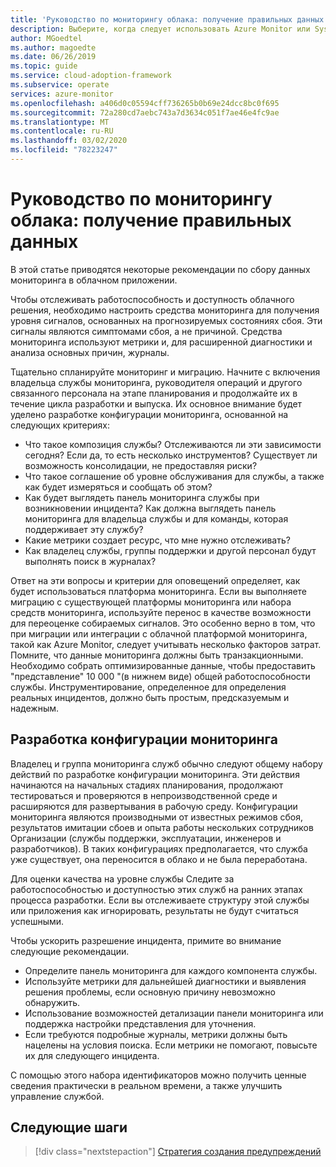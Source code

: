 ```yaml
---
title: 'Руководство по мониторингу облака: получение правильных данных'
description: Выберите, когда следует использовать Azure Monitor или System Center Operations Manager в Microsoft Azure
author: MGoedtel
ms.author: magoedte
ms.date: 06/26/2019
ms.topic: guide
ms.service: cloud-adoption-framework
ms.subservice: operate
services: azure-monitor
ms.openlocfilehash: a406d0c05594cff736265b0b69e24dcc8bc0f695
ms.sourcegitcommit: 72a280cd7aebc743a7d3634c051f7ae46e4fc9ae
ms.translationtype: MT
ms.contentlocale: ru-RU
ms.lasthandoff: 03/02/2020
ms.locfileid: "78223247"
---
```

# <a name="cloud-monitoring-guide-collect-the-right-data"></a>Руководство по мониторингу облака: получение правильных данных

В этой статье приводятся некоторые рекомендации по сбору данных мониторинга в облачном приложении.

Чтобы отслеживать работоспособность и доступность облачного решения, необходимо настроить средства мониторинга для получения уровня сигналов, основанных на прогнозируемых состояниях сбоя. Эти сигналы являются симптомами сбоя, а не причиной. Средства мониторинга используют метрики и, для расширенной диагностики и анализа основных причин, журналы.

Тщательно спланируйте мониторинг и миграцию. Начните с включения владельца службы мониторинга, руководителя операций и другого связанного персонала на этапе планирования и продолжайте их в течение цикла разработки и выпуска. Их основное внимание будет уделено разработке конфигурации мониторинга, основанной на следующих критериях:

- Что такое композиция службы? Отслеживаются ли эти зависимости сегодня? Если да, то есть несколько инструментов? Существует ли возможность консолидации, не предоставляя риски?
- Что такое соглашение об уровне обслуживания для службы, а также как будет измеряться и сообщать об этом?
- Как будет выглядеть панель мониторинга службы при возникновении инцидента? Как должна выглядеть панель мониторинга для владельца службы и для команды, которая поддерживает эту службу?
- Какие метрики создает ресурс, что мне нужно отслеживать?  
- Как владелец службы, группы поддержки и другой персонал будут выполнять поиск в журналах?

Ответ на эти вопросы и критерии для оповещений определяет, как будет использоваться платформа мониторинга. Если вы выполняете миграцию с существующей платформы мониторинга или набора средств мониторинга, используйте перенос в качестве возможности для переоценке собираемых сигналов. Это особенно верно в том, что при миграции или интеграции с облачной платформой мониторинга, такой как Azure Monitor, следует учитывать несколько факторов затрат. Помните, что данные мониторинга должны быть транзакционными. Необходимо собрать оптимизированные данные, чтобы предоставить "представление" 10 000 "(в нижнем виде) общей работоспособности службы. Инструментирование, определенное для определения реальных инцидентов, должно быть простым, предсказуемым и надежным.

## <a name="develop-a-monitoring-configuration"></a>Разработка конфигурации мониторинга

Владелец и группа мониторинга служб обычно следуют общему набору действий по разработке конфигурации мониторинга. Эти действия начинаются на начальных стадиях планирования, продолжают тестироваться и проверяются в непроизводственной среде и расширяются для развертывания в рабочую среду. Конфигурации мониторинга являются производными от известных режимов сбоя, результатов имитации сбоев и опыта работы нескольких сотрудников Организации (службы поддержки, эксплуатации, инженеров и разработчиков). В таких конфигурациях предполагается, что служба уже существует, она переносится в облако и не была переработана.

Для оценки качества на уровне службы Следите за работоспособностью и доступностью этих служб на ранних этапах процесса разработки. Если вы отслеживаете структуру этой службы или приложения как игнорировать, результаты не будут считаться успешными.

Чтобы ускорить разрешение инцидента, примите во внимание следующие рекомендации.

- Определите панель мониторинга для каждого компонента службы.
- Используйте метрики для дальнейшей диагностики и выявления решения проблемы, если основную причину невозможно обнаружить.
- Использование возможностей детализации панели мониторинга или поддержка настройки представления для уточнения.
- Если требуются подробные журналы, метрики должны быть нацелены на условия поиска. Если метрики не помогают, повысьте их для следующего инцидента.

С помощью этого набора идентификаторов можно получить ценные сведения практически в реальном времени, а также улучшить управление службой.

## <a name="next-steps"></a>Следующие шаги

> [!div class="nextstepaction"]
> [Стратегия создания предупреждений](./alerting.md)

